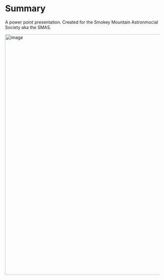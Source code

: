 # Summary
A power point presentation.
Created for the Smokey Mountain Astronmocial Society aka the SMAS.

<img width="1044" height="785" alt="image" src="https://github.com/user-attachments/assets/ed92800e-4416-46ed-ab76-ea1f303355e3" />

